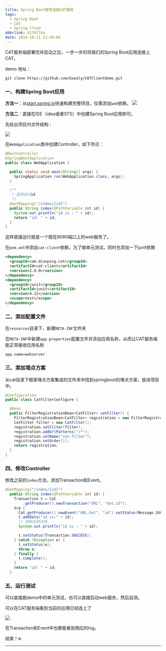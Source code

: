 ```yaml
---
title: Spring Boot程序连接CAT服务
tags:
  - Spring Boot
  - CAT
  - Spring Cloud
abbrlink: 6170f7da
date: 2018-10-11 13:49:04
---
```


CAT服务端部署完并启动之后，一步一步的将我们的Spring Boot应用连接上CAT。

demo 地址：

```shell
git clone https://github.com/Gsealy/CATClientDemo.git
```

### 一、构建Spring Boot应用

**方法一**：从[start.spring.io](https://start.spring.io/)快速构建完整项目，仅需添加`web`依赖。
![](https://gsealy-1257917518.cos.ap-beijing.myqcloud.com/gsealy.github.io/spring/start-spring.jpg)

**方法二**：直接在IDE（idea或者STS）中创建Spring Boot应用即可。

先给出项目内文件结构：

![](https://gsealy-1257917518.cos.ap-beijing.myqcloud.com/gsealy.github.io/spring/spring-tree-map.jpg)


在`WebApplication`类中创建Controller，如下所示：

```java
@RestController
@SpringBootApplication
public class WebApplication {

  public static void main(String[] args) {
    SpringApplication.run(WebApplication.class, args);
  }

  /**
   * 监控访问id
   */
  @GetMapping("/index/{id}")
  public String index(@PathVariable int id) {
    System.out.println("id is : " + id);
    return "id: " + id;
  }
}
```

这样直接运行就是一个跑在8080端口上的web服务了。

在`pom.xml`中添加`cat-client`依赖，为了做单元测试，同时也添加一下junit依赖

```xml
<dependency>
  <groupId>com.dianping.cat</groupId>
  <artifactId>cat-client</artifactId>
  <version>2.0.0</version>
</dependency>
<dependency>
  <groupId>junit</groupId>
  <artifactId>junit</artifactId>
  <version>4.12</version>
  <scope>test</scope>
</dependency>
```

### 二、添加配置文件

在`resources`目录下，新建`META-INF`文件夹

在`META-INF`中新建`app.properties`配置文件并添加应用名称，从而让CAT服务端能正常接收应用名称

```properties
app.name=webserver
```

### 三、添加埋点方案

从cat目录下框架埋点方案集成的文件夹中找到springboot的埋点方案，放进项目中。

```java
@Configuration
public class CatFilterConfigure {

  @Bean
  public FilterRegistrationBean<CatFilter> catFilter() {
    FilterRegistrationBean<CatFilter> registration = new FilterRegistrationBean<>();
    CatFilter filter = new CatFilter();
    registration.setFilter(filter);
    registration.addUrlPatterns("/*");
    registration.setName("cat-filter");
    registration.setOrder(1);
    return registration;
  }
}
```

### 四、修改Controller

修改之前的`index`方法，添加Transaction和Event。

```java
@GetMapping("/index/{id}")
  public String index(@PathVariable int id) {
    Transaction t = Cat
        .getProducer().newTransaction("URL", "Get.id");
    try {
      Cat.getProducer().newEvent("URL.Get", "id").setStatus(Message.SUCCESS);
      t.addData("id is:" + id);
      // 你的业务代码
      System.out.println("id is : " + id);

      t.setStatus(Transaction.SUCCESS);
    } catch (Exception e) {
      t.setStatus(e);
      throw e;
    } finally {
      t.complete();
    }
    return "id: " + id;
  }
```

### 五、运行测试

可以直接跑demo中的单元测试，也可以直接启动web服务，然后自测。

可以在CAT服务端看到当前的应用已经连上了

![](https://ws1.sinaimg.cn/large/7074e5d2ly1fw59yaxpkgj20qw0chq3r.jpg)

在Transaction和Event中也都能看到相应的log。

结束！🔚

------

